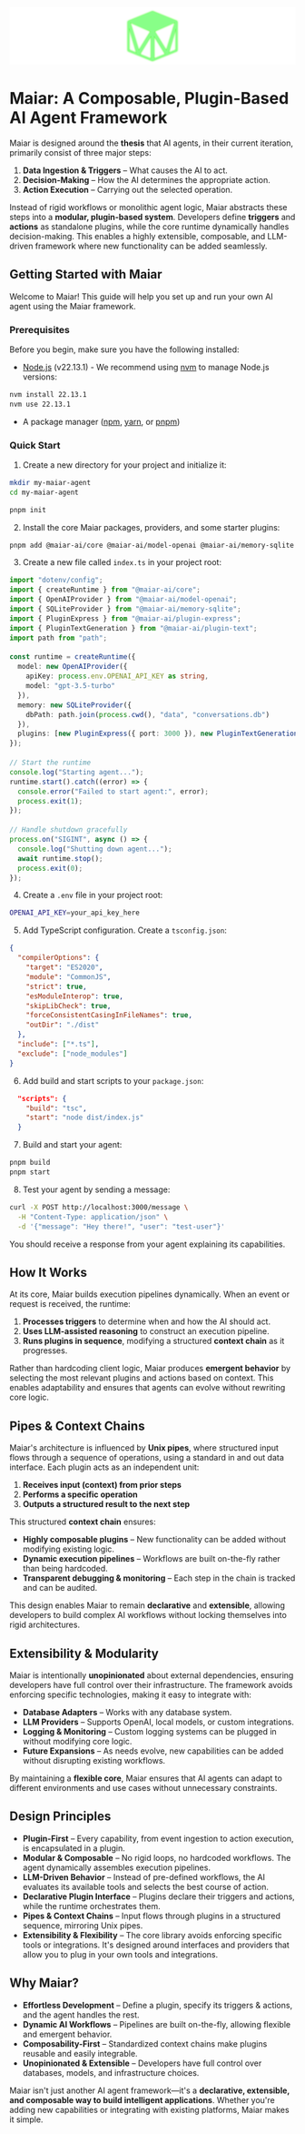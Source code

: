 ![Maiar banner](./website/static/img/maiar-banner.png)

# Maiar: A Composable, Plugin-Based AI Agent Framework

Maiar is designed around the **thesis** that AI agents, in their current iteration, primarily consist of three major steps:

1. **Data Ingestion & Triggers** – What causes the AI to act.
2. **Decision-Making** – How the AI determines the appropriate action.
3. **Action Execution** – Carrying out the selected operation.

Instead of rigid workflows or monolithic agent logic, Maiar abstracts these steps into a **modular, plugin-based system**. Developers define **triggers** and **actions** as standalone plugins, while the core runtime dynamically handles decision-making. This enables a highly extensible, composable, and LLM-driven framework where new functionality can be added seamlessly.

## Getting Started with Maiar

Welcome to Maiar! This guide will help you set up and run your own AI agent using the Maiar framework.

### Prerequisites

Before you begin, make sure you have the following installed:

- [Node.js](https://nodejs.org/) (v22.13.1) - We recommend using [nvm](https://github.com/nvm-sh/nvm#installing-and-updating) to manage Node.js versions:

```bash
nvm install 22.13.1
nvm use 22.13.1
```

- A package manager ([npm](https://www.npmjs.com/), [yarn](https://yarnpkg.com/), or [pnpm](https://pnpm.io/))

### Quick Start

1. Create a new directory for your project and initialize it:

```bash
mkdir my-maiar-agent
cd my-maiar-agent
```

```bash
pnpm init
```

2. Install the core Maiar packages, providers, and some starter plugins:

```bash
pnpm add @maiar-ai/core @maiar-ai/model-openai @maiar-ai/memory-sqlite @maiar-ai/plugin-express @maiar-ai/plugin-text dotenv
```

3. Create a new file called `index.ts` in your project root:

```typescript
import "dotenv/config";
import { createRuntime } from "@maiar-ai/core";
import { OpenAIProvider } from "@maiar-ai/model-openai";
import { SQLiteProvider } from "@maiar-ai/memory-sqlite";
import { PluginExpress } from "@maiar-ai/plugin-express";
import { PluginTextGeneration } from "@maiar-ai/plugin-text";
import path from "path";

const runtime = createRuntime({
  model: new OpenAIProvider({
    apiKey: process.env.OPENAI_API_KEY as string,
    model: "gpt-3.5-turbo"
  }),
  memory: new SQLiteProvider({
    dbPath: path.join(process.cwd(), "data", "conversations.db")
  }),
  plugins: [new PluginExpress({ port: 3000 }), new PluginTextGeneration()]
});

// Start the runtime
console.log("Starting agent...");
runtime.start().catch((error) => {
  console.error("Failed to start agent:", error);
  process.exit(1);
});

// Handle shutdown gracefully
process.on("SIGINT", async () => {
  console.log("Shutting down agent...");
  await runtime.stop();
  process.exit(0);
});
```

4. Create a `.env` file in your project root:

```bash
OPENAI_API_KEY=your_api_key_here
```

5. Add TypeScript configuration. Create a `tsconfig.json`:

```json
{
  "compilerOptions": {
    "target": "ES2020",
    "module": "CommonJS",
    "strict": true,
    "esModuleInterop": true,
    "skipLibCheck": true,
    "forceConsistentCasingInFileNames": true,
    "outDir": "./dist"
  },
  "include": ["*.ts"],
  "exclude": ["node_modules"]
}
```

6. Add build and start scripts to your `package.json`:

```json
  "scripts": {
    "build": "tsc",
    "start": "node dist/index.js"
  }
```

7. Build and start your agent:

```bash
pnpm build
pnpm start
```

8. Test your agent by sending a message:

```bash
curl -X POST http://localhost:3000/message \
  -H "Content-Type: application/json" \
  -d '{"message": "Hey there!", "user": "test-user"}'
```

You should receive a response from your agent explaining its capabilities.

## **How It Works**

At its core, Maiar builds execution pipelines dynamically. When an event or request is received, the runtime:

1. **Processes triggers** to determine when and how the AI should act.
2. **Uses LLM-assisted reasoning** to construct an execution pipeline.
3. **Runs plugins in sequence**, modifying a structured **context chain** as it progresses.

Rather than hardcoding client logic, Maiar produces **emergent behavior** by selecting the most relevant plugins and actions based on context. This enables adaptability and ensures that agents can evolve without rewriting core logic.

## **Pipes & Context Chains**

Maiar's architecture is influenced by **Unix pipes**, where structured input flows through a sequence of operations, using a standard in and out data interface. Each plugin acts as an independent unit:

1. **Receives input (context) from prior steps**
2. **Performs a specific operation**
3. **Outputs a structured result to the next step**

This structured **context chain** ensures:

- **Highly composable plugins** – New functionality can be added without modifying existing logic.
- **Dynamic execution pipelines** – Workflows are built on-the-fly rather than being hardcoded.
- **Transparent debugging & monitoring** – Each step in the chain is tracked and can be audited.

This design enables Maiar to remain **declarative** and **extensible**, allowing developers to build complex AI workflows without locking themselves into rigid architectures.

## **Extensibility & Modularity**

Maiar is intentionally **unopinionated** about external dependencies, ensuring developers have full control over their infrastructure. The framework avoids enforcing specific technologies, making it easy to integrate with:

- **Database Adapters** – Works with any database system.
- **LLM Providers** – Supports OpenAI, local models, or custom integrations.
- **Logging & Monitoring** – Custom logging systems can be plugged in without modifying core logic.
- **Future Expansions** – As needs evolve, new capabilities can be added without disrupting existing workflows.

By maintaining a **flexible core**, Maiar ensures that AI agents can adapt to different environments and use cases without unnecessary constraints.

## **Design Principles**

- **Plugin-First** – Every capability, from event ingestion to action execution, is encapsulated in a plugin.
- **Modular & Composable** – No rigid loops, no hardcoded workflows. The agent dynamically assembles execution pipelines.
- **LLM-Driven Behavior** – Instead of pre-defined workflows, the AI evaluates its available tools and selects the best course of action.
- **Declarative Plugin Interface** – Plugins declare their triggers and actions, while the runtime orchestrates them.
- **Pipes & Context Chains** – Input flows through plugins in a structured sequence, mirroring Unix pipes.
- **Extensibility & Flexibility** – The core library avoids enforcing specific tools or integrations. It's designed around interfaces and providers that allow you to plug in your own tools and integrations.

## **Why Maiar?**

- **Effortless Development** – Define a plugin, specify its triggers & actions, and the agent handles the rest.
- **Dynamic AI Workflows** – Pipelines are built on-the-fly, allowing flexible and emergent behavior.
- **Composability-First** – Standardized context chains make plugins reusable and easily integrable.
- **Unopinionated & Extensible** – Developers have full control over databases, models, and infrastructure choices.

Maiar isn't just another AI agent framework—it's a **declarative, extensible, and composable way to build intelligent applications**. Whether you're adding new capabilities or integrating with existing platforms, Maiar makes it simple.
